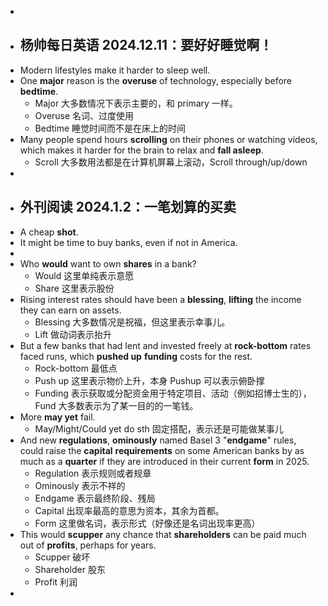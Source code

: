 -
- ## 杨帅每日英语 2024.12.11：要好好睡觉啊！
- Modern lifestyles make it harder to sleep well.
- One **major** reason is the **overuse** of technology, especially before **bedtime**.
	- Major 大多数情况下表示主要的，和 primary 一样。
	- Overuse 名词、过度使用
	- Bedtime 睡觉时间而不是在床上的时间
- Many people spend hours **scrolling** on their phones or watching videos, which makes it harder for the brain to relax and **fall asleep**.
	- Scroll 大多数用法都是在计算机屏幕上滚动，Scroll through/up/down
-
- ## 外刊阅读 2024.1.2：一笔划算的买卖
- A cheap **shot**.
- It might be time to buy banks, even if not in America.
-
- Who **would** want to own **shares** in a bank?
	- Would 这里单纯表示意愿
	- Share 这里表示股份
- Rising interest rates should have been a **blessing**, **lifting** the income they can earn on assets.
	- Blessing 大多数情况是祝福，但这里表示幸事儿。
	- Lift 做动词表示抬升
- But a few banks that had lent and invested freely at **rock-bottom** rates faced runs, which **pushed up** **funding** costs for the rest.
	- Rock-bottom 最低点
	- Push up 这里表示物价上升，本身 Pushup 可以表示俯卧撑
	- Funding 表示获取或分配资金用于特定项目、活动（例如招博士生的），Fund 大多数表示为了某一目的的一笔钱。
- More **may yet** fail.
	- May/Might/Could yet do sth 固定搭配，表示还是可能做某事儿
- And new **regulations**, **ominously** named Basel 3 "**endgame**" rules, could raise the **capital** **requirements** on some American banks by as much as a **quarter** if they are introduced in their current **form** in 2025.
	- Regulation 表示规则或者规章
	- Ominously 表示不祥的
	- Endgame 表示最终阶段、残局
	- Capital 出现率最高的意思为资本，其余为首都。
	- Form 这里做名词，表示形式（好像还是名词出现率更高）
- This would **scupper** any chance that **shareholders** can be paid much out of **profits**, perhaps for years.
	- Scupper 破坏
	- Shareholder 股东
	- Profit 利润
-